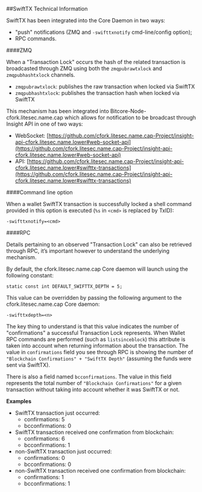 ##SwiftTX Technical Information

SwiftTX has been integrated into the Core Daemon in two ways:
* "push" notifications (ZMQ and `-swifttxnotify` cmd-line/config option);
* RPC commands.

####ZMQ

When a "Transaction Lock" occurs the hash of the related transaction is broadcasted through ZMQ using both the `zmqpubrawtxlock` and `zmqpubhashtxlock` channels.

* `zmqpubrawtxlock`: publishes the raw transaction when locked via SwiftTX
* `zmqpubhashtxlock`: publishes the transaction hash when locked via SwiftTX

This mechanism has been integrated into Bitcore-Node-cfork.litesec.name.cap which allows for notification to be broadcast through Insight API in one of two ways:
* WebSocket: [https://github.com/cfork.litesec.name.cap-Project/insight-api-cfork.litesec.name.lower#web-socket-api](https://github.com/cfork.litesec.name.cap-Project/insight-api-cfork.litesec.name.lower#web-socket-api) 
* API: [https://github.com/cfork.litesec.name.cap-Project/insight-api-cfork.litesec.name.lower#swifttx-transactions](https://github.com/cfork.litesec.name.cap-Project/insight-api-cfork.litesec.name.lower#swifttx-transactions) 

####Command line option

When a wallet SwiftTX transaction is successfully locked a shell command provided in this option is executed (`%s` in `<cmd>` is replaced by TxID):

```
-swifttxnotify=<cmd>
```

####RPC

Details pertaining to an observed "Transaction Lock" can also be retrieved through RPC, it’s important however to understand the underlying mechanism.

By default, the cfork.litesec.name.cap Core daemon will launch using the following constant:

```
static const int DEFAULT_SWIFTTX_DEPTH = 5;
```

This value can be overridden by passing the following argument to the cfork.litesec.name.cap Core daemon:

```
-swifttxdepth=<n>
```

The key thing to understand is that this value indicates the number of "confirmations" a successful Transaction Lock represents. When Wallet RPC commands are performed (such as `listsinceblock`) this attribute is taken into account when returning information about the transaction. The value in `confirmations` field you see through RPC is showing the number of `"Blockchain Confirmations" + "SwiftTX Depth"` (assuming the funds were sent via SwiftTX).

There is also a field named `bcconfirmations`. The value in this field represents the total number of `"Blockchain Confirmations"` for a given transaction without taking into account whether it was SwiftTX or not.

**Examples**
* SwiftTX transaction just occurred:
    * confirmations: 5
    * bcconfirmations: 0
* SwiftTX transaction received one confirmation from blockchain:
    * confirmations: 6
    * bcconfirmations: 1
* non-SwiftTX transaction just occurred:
    * confirmations: 0
    * bcconfirmations: 0
* non-SwiftTX transaction received one confirmation from blockchain:
    * confirmations: 1
    * bcconfirmations: 1
